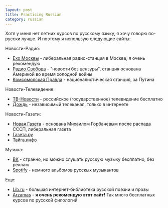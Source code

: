 ```yaml
---
layout: post
title: Practicing Russian
category: russian
---
```


Хотя у меня нет летних курсов по русскому языку, я хочу говорю по-русски лучше. И поэтому я использую cледующие сайты:

Новости-Радио:
- [Ехо Москвы](http://echo.msk.ru/) - либеральная радио-станция в Москве, я очень рекомендую
- [Радио Свобода](http://www.svoboda.org/) - "новости без цензуры", станция основана Америкой во время холодной войны
- [Комсомолская Правда](http://www.kp.ru/) - националистическая станция, за Путина

Новости-Телевидение:
- [ТВ-Новости](http://tv-novosti.ru/) - российское (государственное) телевидение бесплатно
- [Дождь](https://tvrain.ru/) - независимый телеканал, только в интернете

Новости-Газети:
- [Новая Газета](http://novayagazeta.ru/) - основана Михаилом Горбачевым после распада СССП, либеральная газета
- [Газета.ру](http://gazeta.ru/)
- [Тайга.инфо](http://tayga.info/)

Музыка:
- [ВК](http://vk.com/) - странно, но можно слушать русскую музыку бесплатно, без реклам
- [Spotify](http://play.spotify.com/) - немного альбомов русскых музыкантов

Еще:
- [Lib.ru](http://lib.ru/) - большая интернет-библиотека русской поэзии и прозы
- [Arzamas](http://arzamas.academy/) - **я очень рекомендую этот сайт!** Так много бесплатных курсов по русской филологий

